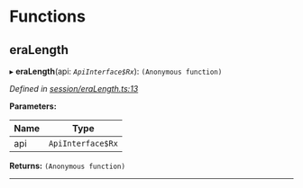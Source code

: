 

# Functions

<a id="eralength"></a>

##  eraLength

▸ **eraLength**(api: *`ApiInterface$Rx`*): `(Anonymous function)`

*Defined in [session/eraLength.ts:13](https://github.com/polkadot-js/api/blob/c431815/packages/api-derive/src/session/eraLength.ts#L13)*

**Parameters:**

| Name | Type |
| ------ | ------ |
| api | `ApiInterface$Rx` |

**Returns:** `(Anonymous function)`

___


